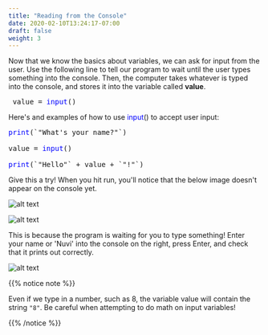 ```yaml
---
title: "Reading from the Console"
date: 2020-02-10T13:24:17-07:00
draft: false
weight: 3
--- 
```


Now that we know the basics about variables, we can ask for input from the user. Use the following line to tell our program to wait until the user types something into the console. Then, the computer takes whatever is typed into the console, and stores it into the variable called <b>value</b>.

<pre> value = <font color="blue">input</font>()</pre>

Here's and examples of how to use <font color="blue">input</font>() to accept user input:

<pre><font color="blue">print</font>(`"What's your name?"`)

value = <font color="blue">input</font>()

<font color="blue">print</font>(`"Hello"` + value + `"!"`)</pre>


Give this a try! When you hit run, you'll notice that the below image doesn't appear on the console yet.

![alt text](../../img/end_symbol.png "image of the console end symbol")

![alt text](../../img/console_read_waiting.png "image of how the console looks waiting for user input")

This is because the program is waiting for you to type something! Enter your name or 'Nuvi' into the console on the right, press Enter, and check that it prints out correctly. 

![alt text](../../img/console_read_input.png "image of how the console looks after it has read user input")

{{% notice note %}}

Even if we type in a number, such as 8, the variable value will contain the string `"8"`. Be careful when attempting to do math on input variables!

{{% /notice %}}
